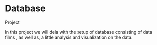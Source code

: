 # Database
Project 

In this project we will dela with the setup of database consisting of data films , 
as well as, a little analysis and visualization on the data.
